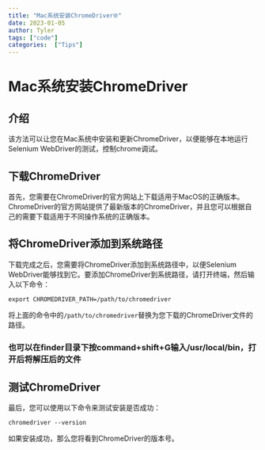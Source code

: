 ```yaml
---
title: "Mac系统安装ChromeDriver🌐"
date: 2023-01-05
author: Tyler
tags: ["code"]
categories:  ["Tips"]
---
```

# Mac系统安装ChromeDriver

## 介绍

该方法可以让您在Mac系统中安装和更新ChromeDriver，以便能够在本地运行Selenium WebDriver的测试，控制chrome调试。

## 下载ChromeDriver

首先，您需要在ChromeDriver的官方网站上下载适用于MacOS的正确版本。 ChromeDriver的官方网站提供了最新版本的ChromeDriver，并且您可以根据自己的需要下载适用于不同操作系统的正确版本。

## 将ChromeDriver添加到系统路径

下载完成之后，您需要将ChromeDriver添加到系统路径中，以便Selenium WebDriver能够找到它。要添加ChromeDriver到系统路径，请打开终端，然后输入以下命令：

```
export CHROMEDRIVER_PATH=/path/to/chromedriver

```

将上面的命令中的`/path/to/chromedriver`替换为您下载的ChromeDriver文件的路径。

### **也可以在finder目录下按command+shift+G输入/usr/local/bin，打开后将解压后的文件**

## 测试ChromeDriver

最后，您可以使用以下命令来测试安装是否成功：

```
chromedriver --version

```

如果安装成功，那么您将看到ChromeDriver的版本号。